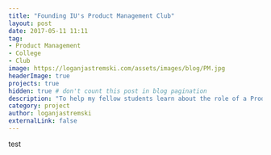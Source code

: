 ```yaml
---
title: "Founding IU's Product Management Club"
layout: post
date: 2017-05-11 11:11
tag:
- Product Management
- College
- Club
image: https://loganjastremski.com/assets/images/blog/PM.jpg  
headerImage: true
projects: true
hidden: true # don't count this post in blog pagination
description: "To help my fellow students learn about the role of a Product Manager"
category: project
author: loganjastremski
externalLink: false
---
```


test
